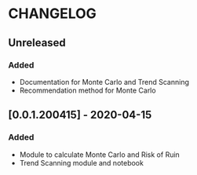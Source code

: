 # CHANGELOG

## Unreleased
### Added
- Documentation for Monte Carlo and Trend Scanning
- Recommendation method for Monte Carlo

## [0.0.1.200415] - 2020-04-15
### Added
- Module to calculate Monte Carlo and Risk of Ruin
- Trend Scanning module and notebook
